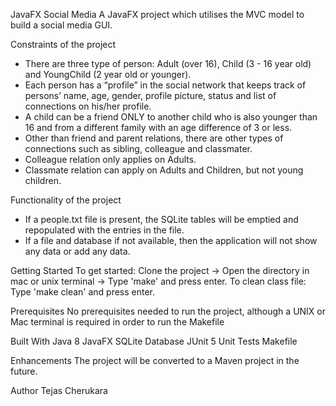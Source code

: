 JavaFX Social Media
A JavaFX project which utilises the MVC model to build a social media GUI.

Constraints of the project
- There are three type of person: Adult (over 16), Child (3 - 16 year old) and YoungChild (2 year old or younger).
- Each person has a “profile” in the social network that keeps track of persons’ name, age, gender, profile picture, status and list of connections on his/her profile.
- A child can be a friend ONLY to another child who is also younger than 16 and from a different family with an age difference of 3 or less.
- Other than friend and parent relations, there are other types of connections such as sibling, colleague and classmater. 
- Colleague relation only applies on Adults. 
- Classmate relation can apply on Adults and Children, but not young children.
 
Functionality of the project
- If a people.txt file is present, the SQLite tables will be emptied and repopulated with the entries in the file.
- If a file and database if not available, then the application will not show any data or add any data.

Getting Started
To get started:
 Clone the project -> Open the directory in mac or unix terminal -> Type 'make' and press enter.
To clean class file:
 Type 'make clean' and press enter.

Prerequisites
No prerequisites needed to run the project, although a UNIX or Mac terminal is required in order to run the Makefile

Built With
Java 8
JavaFX
SQLite Database
JUnit 5 Unit Tests
Makefile

Enhancements
The project will be converted to a Maven project in the future.

Author
Tejas Cherukara

